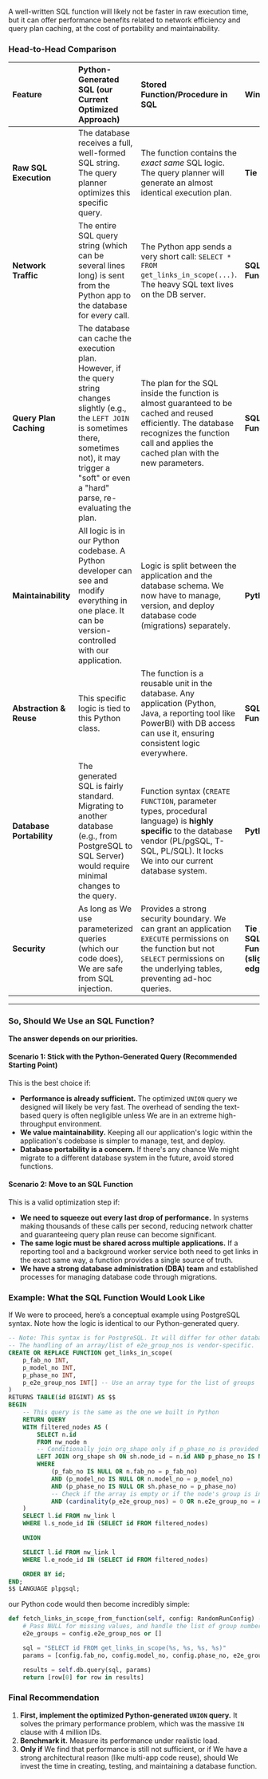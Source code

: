 A well-written SQL function will likely not be faster in raw execution time, but it can offer performance benefits related to network efficiency and query plan caching, at the cost of portability and maintainability.

### Head-to-Head Comparison

| Feature | Python-Generated SQL (our Current Optimized Approach) | Stored Function/Procedure in SQL | Winner |
| :--- | :--- | :--- | :--- |
| **Raw SQL Execution** | The database receives a full, well-formed SQL string. The query planner optimizes this specific query. | The function contains the *exact same* SQL logic. The query planner will generate an almost identical execution plan. | **Tie** |
| **Network Traffic** | The entire SQL query string (which can be several lines long) is sent from the Python app to the database for every call. | The Python app sends a very short call: `SELECT * FROM get_links_in_scope(...)`. The heavy SQL text lives on the DB server. | **SQL Function** |
| **Query Plan Caching**| The database can cache the execution plan. However, if the query string changes slightly (e.g., the `LEFT JOIN` is sometimes there, sometimes not), it may trigger a "soft" or even a "hard" parse, re-evaluating the plan. | The plan for the SQL inside the function is almost guaranteed to be cached and reused efficiently. The database recognizes the function call and applies the cached plan with the new parameters. | **SQL Function** |
| **Maintainability** | All logic is in our Python codebase. A Python developer can see and modify everything in one place. It can be version-controlled with our application. | Logic is split between the application and the database schema. We now have to manage, version, and deploy database code (migrations) separately. | **Python** |
| **Abstraction & Reuse** | This specific logic is tied to this Python class. | The function is a reusable unit in the database. Any application (Python, Java, a reporting tool like PowerBI) with DB access can use it, ensuring consistent logic everywhere. | **SQL Function** |
| **Database Portability**| The generated SQL is fairly standard. Migrating to another database (e.g., from PostgreSQL to SQL Server) would require minimal changes to the query. | Function syntax (`CREATE FUNCTION`, parameter types, procedural language) is **highly specific** to the database vendor (PL/pgSQL, T-SQL, PL/SQL). It locks We into our current database system. | **Python** |
| **Security** | As long as We use parameterized queries (which our code does), We are safe from SQL injection. | Provides a strong security boundary. We can grant an application `EXECUTE` permissions on the function but not `SELECT` permissions on the underlying tables, preventing ad-hoc queries. | **Tie / SQL Function (slight edge)** |

---

### So, Should We Use an SQL Function?

**The answer depends on our priorities.**

#### Scenario 1: Stick with the Python-Generated Query (Recommended Starting Point)

This is the best choice if:
*   **Performance is already sufficient.** The optimized `UNION` query we designed will likely be very fast. The overhead of sending the text-based query is often negligible unless We are in an extreme high-throughput environment.
*   **We value maintainability.** Keeping all our application's logic within the application's codebase is simpler to manage, test, and deploy.
*   **Database portability is a concern.** If there's any chance We might migrate to a different database system in the future, avoid stored functions.

#### Scenario 2: Move to an SQL Function

This is a valid optimization step if:
*   **We need to squeeze out every last drop of performance.** In systems making thousands of these calls per second, reducing network chatter and guaranteeing query plan reuse can become significant.
*   **The same logic must be shared across multiple applications.** If a reporting tool and a background worker service both need to get links in the exact same way, a function provides a single source of truth.
*   **We have a strong database administration (DBA) team** and established processes for managing database code through migrations.

### Example: What the SQL Function Would Look Like

If We were to proceed, here’s a conceptual example using PostgreSQL syntax. Note how the logic is identical to our Python-generated query.

```sql
-- Note: This syntax is for PostgreSQL. It will differ for other databases.
-- The handling of an array/list of e2e_group_nos is vendor-specific.
CREATE OR REPLACE FUNCTION get_links_in_scope(
    p_fab_no INT,
    p_model_no INT,
    p_phase_no INT,
    p_e2e_group_nos INT[] -- Use an array type for the list of groups
)
RETURNS TABLE(id BIGINT) AS $$
BEGIN
    -- This query is the same as the one we built in Python
    RETURN QUERY
    WITH filtered_nodes AS (
        SELECT n.id
        FROM nw_node n
        -- Conditionally join org_shape only if p_phase_no is provided
        LEFT JOIN org_shape sh ON sh.node_id = n.id AND p_phase_no IS NOT NULL
        WHERE
            (p_fab_no IS NULL OR n.fab_no = p_fab_no)
            AND (p_model_no IS NULL OR n.model_no = p_model_no)
            AND (p_phase_no IS NULL OR sh.phase_no = p_phase_no)
            -- Check if the array is empty or if the node's group is in the array
            AND (cardinality(p_e2e_group_nos) = 0 OR n.e2e_group_no = ANY(p_e2e_group_nos))
    )
    SELECT l.id FROM nw_link l
    WHERE l.s_node_id IN (SELECT id FROM filtered_nodes)

    UNION

    SELECT l.id FROM nw_link l
    WHERE l.e_node_id IN (SELECT id FROM filtered_nodes)

    ORDER BY id;
END;
$$ LANGUAGE plpgsql;
```

our Python code would then become incredibly simple:

```python
def fetch_links_in_scope_from_function(self, config: RandomRunConfig) -> list[int]:
    # Pass NULL for missing values, and handle the list of group numbers
    e2e_groups = config.e2e_group_nos or []

    sql = "SELECT id FROM get_links_in_scope(%s, %s, %s, %s)"
    params = [config.fab_no, config.model_no, config.phase_no, e2e_groups]

    results = self.db.query(sql, params)
    return [row[0] for row in results]
```

### Final Recommendation

1.  **First, implement the optimized Python-generated `UNION` query.** It solves the primary performance problem, which was the massive `IN` clause with 4 million IDs.
2.  **Benchmark it.** Measure its performance under realistic load.
3.  **Only if** We find that performance is still not sufficient, or if We have a strong architectural reason (like multi-app code reuse), should We invest the time in creating, testing, and maintaining a database function.